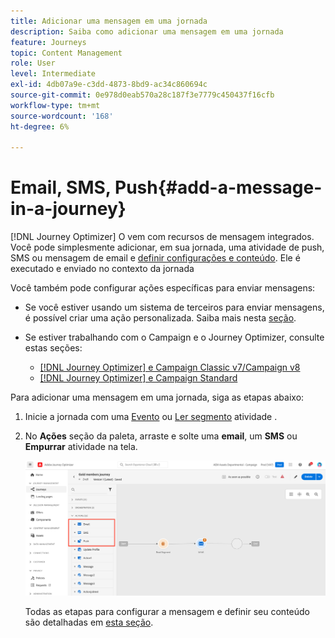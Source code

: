 ```yaml
---
title: Adicionar uma mensagem em uma jornada
description: Saiba como adicionar uma mensagem em uma jornada
feature: Journeys
topic: Content Management
role: User
level: Intermediate
exl-id: 4db07a9e-c3dd-4873-8bd9-ac34c860694c
source-git-commit: 0e978d0eab570a28c187f3e7779c450437f16cfb
workflow-type: tm+mt
source-wordcount: '168'
ht-degree: 6%

---
```


# Email, SMS, Push{#add-a-message-in-a-journey}

[!DNL Journey Optimizer] O vem com recursos de mensagem integrados. Você pode simplesmente adicionar, em sua jornada, uma atividade de push, SMS ou mensagem de email e [definir configurações e conteúdo](../messages/get-started-content.md). Ele é executado e enviado no contexto da jornada

Você também pode configurar ações específicas para enviar mensagens:

* Se você estiver usando um sistema de terceiros para enviar mensagens, é possível criar uma ação personalizada. Saiba mais nesta [seção](../action/action.md).

* Se estiver trabalhando com o Campaign e o Journey Optimizer, consulte estas seções:

   * [[!DNL Journey Optimizer] e Campaign Classic v7/Campaign v8](../action/acc-action.md)
   * [[!DNL Journey Optimizer] e Campaign Standard](../action/acs-action.md)

Para adicionar uma mensagem em uma jornada, siga as etapas abaixo:

1. Inicie a jornada com uma [Evento](general-events.md) ou [Ler segmento](read-segment.md) atividade .

1. No **Ações** seção da paleta, arraste e solte uma **email**, um **SMS** ou **Empurrar** atividade na tela.

   ![](../messages/assets/add-a-message.png)


   Todas as etapas para configurar a mensagem e definir seu conteúdo são detalhadas em [esta seção](../messages/get-started-content.md).



